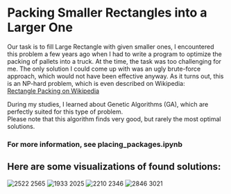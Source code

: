 # Packing Smaller Rectangles into a Larger One
Our task is to fill Large Rectangle with given smaller ones, I encountered this problem a few years ago when I had to write a program to optimize the packing of pallets into a truck. At the time, the task was too challenging for me. The only solution I could come up with was an ugly brute-force approach, which would not have been effective anyway. As it turns out, this is an NP-hard problem, which is even described on Wikipedia:  
[Rectangle Packing on Wikipedia](https://en.wikipedia.org/wiki/Rectangle_packing#Packing_different_rectangles_in_a_given_rectangle)

During my studies, I learned about Genetic Algorithms (GA), which are perfectly suited for this type of problem.<br>
Please note that this algorithm finds very good, but rarely the most optimal solutions.
### For more information, see placing_packages.ipynb
## Here are some visualizations of found solutions:

![2522 2565](https://github.com/user-attachments/assets/302d86c0-8471-4f7e-bee8-a83b5bfdddea)
![1933 2025](https://github.com/user-attachments/assets/51fa75a2-fdab-41cc-8786-a6dd15e7393b)
![2210 2346](https://github.com/user-attachments/assets/18b90142-9500-4890-bc3a-bf17eaceefd0)
![2846 3021](https://github.com/user-attachments/assets/e9ac5754-466a-45ef-9377-03ea1a38255a)
